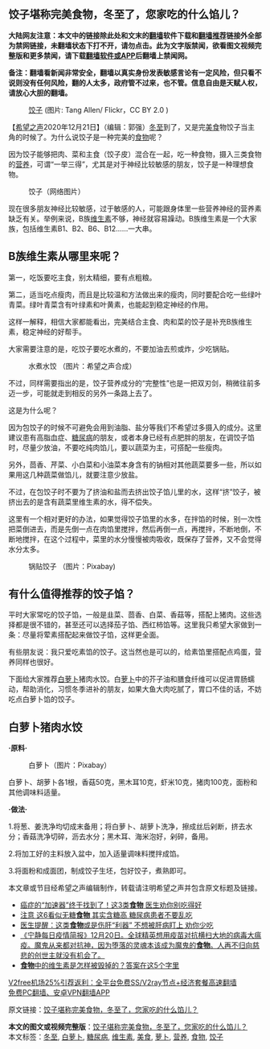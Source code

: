  <h2>饺子堪称完美食物，冬至了，您家吃的什么馅儿？</h2> <p class="notice"><b>大陆网友注意：本文中的链接除此处和文末的<a href="https://github.com/bannedbook/fanqiang" >翻墙</a>软件下载和<a href="https://github.com/killgcd/justmysocks/blob/master/README.md">翻墙推荐</a>链接外全部为禁网链接，未翻墙状态下打不开，请勿点击。此为文字版禁闻，欲看图文视频完整版和更多禁闻，请下载<a href="https://github.com/bannedbook/fanqiang">翻墙软件或APP</a>后翻墙上禁闻网。</p><p>备注：翻墙看新闻非常安全，翻墙以真实身份发表敏感言论有一定风险，但只看不说则没有任何风险，翻的人太多，政府管不过来，也不管。信息自由是天赋人权，请放心大胆的翻墙。</b></p>  <div class="entry"> <figure><figcaption><a href="https://www.bannedbook.org/bnews/tag/%E9%A5%BA%E5%AD%90/" class="st_tag internal_tag" rel="tag" title="标签 饺子 下的日志">饺子</a> (图片: Tang Allen/ Flickr，CC BY 2.0 )</figcaption></figure> <p>【<span class='wp_keywordlink_affiliate'><a href="https://www.soundofhope.org" title="希望之声" target="_blank">希望之声</a></span>2020年12月21日】（编辑：郭强）<a href="https://www.bannedbook.org/bnews/tag/%E5%86%AC%E8%87%B3/" class="st_tag internal_tag" rel="tag" title="标签 冬至 下的日志">冬至</a>到了，又是完<a href="https://www.bannedbook.org/bnews/tag/%e7%be%8e%e9%a3%9f/" class="st_tag internal_tag" rel="tag" title="标签 美食 下的日志">美食</a>物饺子当主角的时候了。为什么说饺子是一种完美的<a href="https://www.bannedbook.org/bnews/tag/%e9%a3%9f%e7%89%a9/" class="st_tag internal_tag" rel="tag" title="标签 食物 下的日志">食物</a>呢？</p> <p>因为饺子能够把肉、菜和主食（饺子皮）混合在一起，吃一种食物，摄入三类食物的<a href="https://www.bannedbook.org/bnews/tag/%E8%90%A5%E5%85%BB/" class="st_tag internal_tag" rel="tag" title="标签 营养 下的日志">营养</a>，可谓“一举三得”，尤其是对于神经比较敏感的朋友，饺子是一种理想食物。</p> <figure><figcaption>饺子（网络图片）</figcaption></figure> <p>现在很多朋友神经比较敏感，过于敏感的人，可能跟身体里一些营养神经的营养素缺乏有关。举例来说，B族<a href="https://www.bannedbook.org/bnews/tag/%E7%BB%B4%E7%94%9F%E7%B4%A0/" class="st_tag internal_tag" rel="tag" title="标签 维生素 下的日志">维生素</a>不够，神经就容易躁动。B族维生素是一个大家族，包括维生素B1、B2、B6、B12……一大串。</p> <h2>B族维生素从哪里来呢？</h2> <p>第一，吃饭要吃主食，别太精细，要有点粗粮。</p> <p>第二，适当吃点瘦肉，而且是比较温和方法做出来的瘦肉，同时要配合吃一些绿叶青菜。绿叶青菜含有叶绿素和叶黄素，也能起到稳定神经的作用。</p> <p>这样一解释，相信大家都能看出，完美结合主食、肉和菜的饺子是补充B族维生素，稳定神经的好帮手。</p>  <p>大家需要注意的是，吃饺子要吃水煮的，不要加油去煎或炸，少吃锅贴。</p> <figure><figcaption>水煮水饺 （图片：希望之声合成）</figcaption></figure> <p>不过，同样需要指出的是，饺子营养成分的“完整性”也是一把双刃剑，稍微往前多迈一步，可能就走到相反的另外一条路上去了。</p> <p>这是为什么呢？</p> <p>因为包饺子的时候不可避免会用到油脂、盐分等我们不希望过多摄入的成分。这里建议患有高脂血症、<a href="https://www.bannedbook.org/bnews/tag/%e7%b3%96%e5%b0%bf%e7%97%85/" class="st_tag internal_tag" rel="tag" title="标签 糖尿病 下的日志">糖尿病</a>的朋友，或者本身已经有点肥胖的朋友，在调饺子馅时，尽量少放油，不要吃纯肉馅儿，要以蔬菜为主，可搭配一些瘦肉。</p> <p>另外，茴香、芹菜、小白菜和小油菜本身含有的钠相对其他蔬菜要多一些，所以如果用这几种蔬菜做馅儿，就要注意少放盐。</p> <p>不过，在包饺子时不要为了挤油和盐而去挤出饺子馅儿里的水，这样“挤”饺子，被挤出去的是含有蔬菜里维生素的水，得不偿失。</p>  <p>这里有一个相对更好的办法，如果觉得饺子馅里的水多，在拌馅的时候，别一次性把菜倒进去，而是先倒一点在肉馅里搅拌，然后再倒一点，再搅拌，不断地倒，不断地搅拌，在这个过程中，菜里的水分慢慢被肉吸收，既保存了营养，又不会觉得水分太多。</p> <figure><figcaption>锅贴饺子 （图片：Pixabay)</figcaption></figure> <h2>有什么值得推荐的饺子馅？</h2> <p>平时大家常吃的饺子馅，一般是韭菜、茴香、白菜、香菇等，搭配上猪肉。这些选择都是很不错的，甚至还可以选择茄子馅、西红柿馅等。这里我只希望大家做到一条：尽量将荤素搭配起来做饺子馅，这样更全面。</p> <p>有些朋友说：我只爱吃素馅的饺子。这当然也是可以的，给素馅里搭配点鸡蛋，营养同样也很好。</p> <p>下面给大家推荐<a href="https://www.bannedbook.org/bnews/tag/%E7%99%BD%E8%90%9D%E5%8D%9C/" class="st_tag internal_tag" rel="tag" title="标签 白萝卜 下的日志">白萝卜</a>猪肉水饺。白<a href="https://www.bannedbook.org/bnews/tag/%e8%90%9d%e5%8d%9c/" class="st_tag internal_tag" rel="tag" title="标签 萝卜 下的日志">萝卜</a>中的芥子油和膳食纤维可以促进胃肠蠕动，帮助消化，习惯冬季进补的朋友，如果大鱼大肉吃腻了，胃口不佳的话，不妨吃点白萝卜馅的饺子。</p> <h2><strong>白萝卜猪肉水饺</strong></h2> <p><strong>·原料·</strong></p> <figure><figcaption>白萝卜（图片：Pixabay）</figcaption></figure> <p>白萝卜、胡萝卜各1根，香菇50克，黑木耳10克，虾米10克，猪肉100克，面粉和其他调味料适量。</p>  <p><strong>·做法·</strong></p> <p>1.将葱、姜洗净均切成末备用；将白萝卜、胡萝卜洗净，擦成丝后剁断，挤去水分；香菇洗净切碎，沥去水分；黑木耳、海米泡好，剁碎，备用。</p> <p>2.将加工好的主料放入盆中，加入适量调味料搅拌成馅。</p> <p>3.将面粉和成面团，制成饺子生坯，包好饺子，煮熟即可。</p> <p>本文章或节目经希望之声编辑制作，转载请注明希望之声并包含原文标题及链接。</p> <ul class='op-related-articles' title='相关阅读'> <li><a href='https://www.bannedbook.org/bnews/health/20201221/1452104.html' target='_blank'>癌症的“加速器”终于找到了！这3类<b>食物</b> 医生劝你别吃得好</a></li> <li><a href='https://www.bannedbook.org/bnews/health/20201221/1451985.html' target='_blank'>注意 这6看似无糖<b>食物</b> 其实含糖高 糖尿病患者不要乱吃</a></li> <li><a href='https://www.bannedbook.org/bnews/health/20201221/1451968.html' target='_blank'>医生提醒：这类<b>食物</b>或是伤肝“利器” 不想被肝病盯上 劝你少吃</a></li> <li><a href='https://www.bannedbook.org/bnews/bannedvideo/20201221/1451926.html' target='_blank'>《宁静每日疫情简报》12月20日。全球精英想用疫苗对抗横扫大地的病毒大瘟疫。魔鬼从来都对抗神，因为堕落的灵魂本该成为魔鬼的<b>食物</b>。人再不归向慈悲的创世主就没有机会了。</a></li> <li><a href='https://www.bannedbook.org/bnews/health/20201220/1451568.html' target='_blank'><b>食物</b>中的维生素是怎样被毁掉的？答案在这5个字里</a></li> </ul> <p class="texttj"> <a href="https://www.bannedbook.org/forum23/topic22702.html" target="_blank">V2free机场25%引荐返利：全平台免费SS/V2ray节点+经济套餐高速翻墙</a><br/> <a href="https://github.com/bannedbook/fanqiang/wiki/%E7%A6%81%E9%97%BB%E7%BD%91%E5%AE%89%E5%8D%93%E7%BF%BB%E5%A2%99%E6%96%B0%E9%97%BBAPP" target="_blank">免费PC翻墙、安卓VPN翻墙APP</a></p><p>原文链接：<a class="src_link"  href="https://www.soundofhope.org/post/455605" target="_blank">饺子堪称完美食物，冬至了，您家吃的什么馅儿？</a></p> <a name='sharetosocial'></a>       <div><b>本文的图文或视频完整版</b>：<a href='https://www.bannedbook.org/bnews/comments/20201222/1452480.html'>饺子堪称完美食物，冬至了，您家吃的什么馅儿？</a></div>  </div><!--END ENTRY--> <div class="postfooter"> <div>本文标签：<a href="https://www.bannedbook.org/bnews/tag/%E5%86%AC%E8%87%B3/" rel="tag">冬至</a>, <a href="https://www.bannedbook.org/bnews/tag/%E7%99%BD%E8%90%9D%E5%8D%9C/" rel="tag">白萝卜</a>, <a href="https://www.bannedbook.org/bnews/tag/%e7%b3%96%e5%b0%bf%e7%97%85/" rel="tag">糖尿病</a>, <a href="https://www.bannedbook.org/bnews/tag/%E7%BB%B4%E7%94%9F%E7%B4%A0/" rel="tag">维生素</a>, <a href="https://www.bannedbook.org/bnews/tag/%e7%be%8e%e9%a3%9f/" rel="tag">美食</a>, <a href="https://www.bannedbook.org/bnews/tag/%e8%90%9d%e5%8d%9c/" rel="tag">萝卜</a>, <a href="https://www.bannedbook.org/bnews/tag/%E8%90%A5%E5%85%BB/" rel="tag">营养</a>, <a href="https://www.bannedbook.org/bnews/tag/%e9%a3%9f%e7%89%a9/" rel="tag">食物</a>, <a href="https://www.bannedbook.org/bnews/tag/%E9%A5%BA%E5%AD%90/" rel="tag">饺子</a></div>  </div><!--END POSTFOOTER--> 